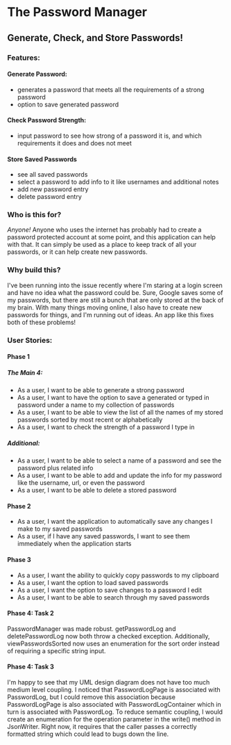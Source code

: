# The Password Manager

## Generate, Check, and Store Passwords!

### Features:
#### Generate Password:
- generates a password that meets all the requirements of a strong password
- option to save generated password
#### Check Password Strength:
- input password to see how strong of a password it is, and which requirements it does and does not meet
#### Store Saved Passwords
- see all saved passwords
- select a password to add info to it like usernames and additional notes
- add new password entry
- delete password entry


### Who is this for?
*Anyone!* Anyone who uses the internet has probably had to create a password protected account at some point, and this
application can help with that. It can simply be used as a place to keep track of all your passwords, or it can help 
create new passwords.


### Why build this?
I've been running into the issue recently where I'm staring at a login screen and have no idea what the password could
be. Sure, Google saves some of my passwords, but there are still a bunch that are only stored at the back of my brain.
With many things moving online, I also have to create new passwords for things, and I'm running out of ideas. An app like
this fixes both of these problems!


### User Stories:
#### Phase 1
##### The Main 4:
- As a user, I want to be able to generate a strong password
- As a user, I want to have the option to save a generated or typed in password under a name to my collection of passwords
- As a user, I want to be able to view the list of all the names of my stored passwords sorted by most recent or 
alphabetically
- As a user, I want to check the strength of a password I type in
##### Additional:
- As a user, I want to be able to select a name of a password and see the password plus related info
- As a user, I want to be able to add and update the info for my password like the username, url, or even the password
- As a user, I want to be able to delete a stored password

#### Phase 2
- As a user, I want the application to automatically save any changes I make to my saved passwords
- As a user, if I have any saved passwords, I want to see them immediately when the application starts
 
#### Phase 3
- As a user, I want the ability to quickly copy passwords to my clipboard
- As a user, I want the option to load saved passwords
- As a user, I want the option to save changes to a password I edit
- As a user, I want to be able to search through my saved passwords

#### Phase 4: Task 2
PasswordManager was made robust. getPasswordLog and deletePasswordLog now both throw a checked exception. 
Additionally, viewPasswordsSorted now uses an enumeration for the sort order instead of requiring a specific string input.

#### Phase 4: Task 3
I'm happy to see that my UML design diagram does not have too much medium level coupling. I noticed that PasswordLogPage
is associated with PasswordLog, but I could remove this association because PasswordLogPage is also associated with
PasswordLogContainer which in turn is associated with PasswordLog. To reduce semantic coupling, I would create an enumeration
for the operation parameter in the write() method in JsonWriter. Right now, it requires that the caller passes a correctly formatted 
string which could lead to bugs down the line.